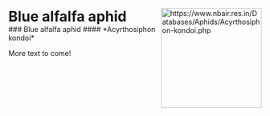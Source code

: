 <style>
h1, h2, h3, h4, h5, h6 {
    margin: 0;
}
</style>
<img 
title="https://www.nbair.res.in/Databases/Aphids/Acyrthosiphon-kondoi.php"
src="https://www.nbair.res.in/Databases/Aphids/images/Acyrthosiphonkondoi/Acyrthosiphonkondoi.jpg" 
height="200"
class="center"
align="right">
<h1>Blue alfalfa aphid</h1>
### Blue alfalfa aphid 
#### *Acyrthosiphon kondoi*

More text to come!

<!--stackedit_data:
eyJoaXN0b3J5IjpbLTIwMTQzNDg3NjgsLTE1NjgyMDQ5MDQsOD
c4NzQ0MDM1LDIwOTI2Mzc3NTgsMzExNzQ0NDQ2XX0=
-->